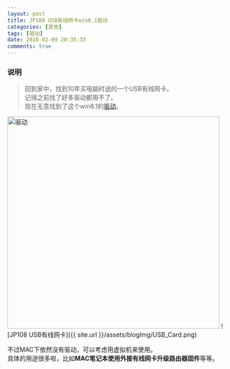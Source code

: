 ```yaml
---
layout: post
title: JP108 USB有线网卡win8.1驱动
categories: [其他]
tags: [驱动]
date: 2016-02-09 20:35:33
comments: true
---
```


### 说明
> 回到家中，找到10年买电脑时送的一个USB有线网卡。  
> 记得之前找了好多驱动都用不了。  
> 现在无意找到了这个win8.1的[驱动](http://pan.baidu.com/s/1slOQcnb)。  

<img src="{{ site.url }}/assets/blogImg/USB_Card_device.png" width="484" alt="驱动"/>  
![JP108 USB有线网卡]({{ site.url }}/assets/blogImg/USB_Card.png)

不过MAC下依然没有驱动，可以考虑用虚拟机来使用。  
具体的用途很多啦，比如**MAC笔记本使用外接有线网卡升级路由器固件**等等。
